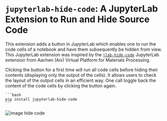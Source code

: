 # `jupyterlab-hide-code`: A JupyterLab Extension to Run and Hide Source Code

This extension adds a button in JupyterLab which enables one to run the code cells of a notebook and have them subsequently be hidden from view.
This JupyterLab extension was inspired by the 
[`jlab-hide-code`](https://github.com/AixViPMaP/jlab-hide-code) JupyterLab
extension from Aachen (Aix) Virtual Platform for Materials Processing.

Clicking the button for a first time will run all code cells before hiding their contents (displaying only the output of the cells). It allows
users to check the layout of the output cells in an efficient way. One call toggle
back the content of the code cells by clicking the button again.

````{admonition} Installation
```bash
pip install jupyterlab-hide-code
```
````

![image hide code](./images/hide-input.gif)